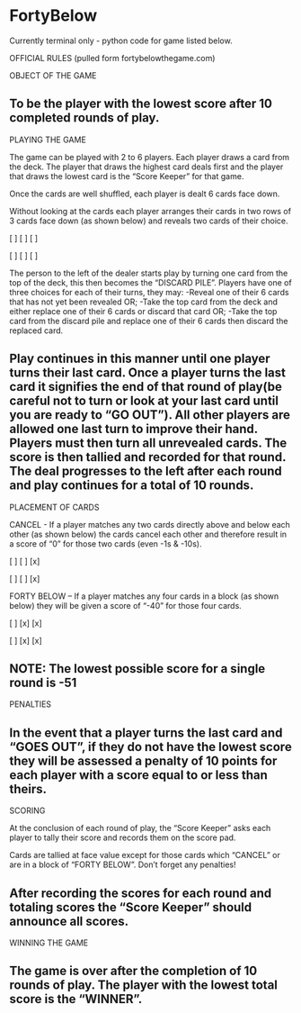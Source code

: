 # FortyBelow

Currently terminal only - python code for game listed below.


OFFICIAL RULES
(pulled form fortybelowthegame.com)

OBJECT OF THE GAME

To be the player with the lowest score after 10 completed 
rounds of play.
----------------------------------------------------------------------------

PLAYING THE GAME

The game can be played with 2 to 6 players. Each player 
draws a card from the deck. The player that draws the highest 
card deals first and the player that draws the lowest card is 
the “Score Keeper” for that game. 

Once the cards are well shuffled, each player is dealt 6 cards 
face down. 

Without looking at the cards each player arranges their cards 
in two rows of 3 cards face down (as shown below) and 
reveals two cards of their choice.

[ ] [ ] [ ]

[ ] [ ] [ ]

The person to the left of the dealer starts play by turning one 
card from the top of the deck, this then becomes the 
“DISCARD PILE”. Players have one of three choices for each 
of their turns, they may:
-Reveal one of their 6 cards that has not yet been 
revealed OR;
-Take the top card from the deck and either replace 
one of their 6 cards or discard that card OR;
-Take the top card from the discard pile and replace 
one of their 6 cards then discard the replaced card.

Play continues in this manner until one player turns their last 
card. Once a player turns the last card it signifies the 
end of that round of play(be careful not to turn or look 
at your last card until you are ready to “GO OUT”). All 
other players are allowed one last turn to improve their hand.
Players must then turn all unrevealed cards. The score is then 
tallied and recorded for that round. The deal progresses to the 
left after each round and play continues for a total of 10
rounds. 
----------------------------------------------------------------------------

PLACEMENT OF CARDS 

CANCEL - If a player matches any two cards directly above and 
below each other (as shown below) the cards cancel each 
other and therefore result in a score of “0” for those two cards
(even -1s & -10s).

[ ] [ ] [x]

[ ] [ ] [x]

FORTY BELOW – If a player matches any four cards in a block 
(as shown below) they will be given a score of “-40” for those 
four cards.

[ ] [x] [x]

[ ] [x] [x]

NOTE: The lowest possible score for a single round is -51
----------------------------------------------------------------------------

PENALTIES

In the event that a player turns the last card and “GOES OUT”, 
if they do not have the lowest score they will be assessed a 
penalty of 10 points for each player with a score equal to or 
less than theirs.
----------------------------------------------------------------------------

SCORING

At the conclusion of each round of play, the “Score Keeper” 
asks each player to tally their score and records them on the 
score pad.

Cards are tallied at face value except for those cards which 
“CANCEL” or are in a block of “FORTY BELOW”. Don’t forget 
any penalties!

After recording the scores for each round and totaling scores 
the “Score Keeper” should announce all scores.
----------------------------------------------------------------------------

WINNING THE GAME

The game is over after the completion of 10 rounds of play. 
The player with the lowest total score is the “WINNER”.
----------------------------------------------------------------------------
